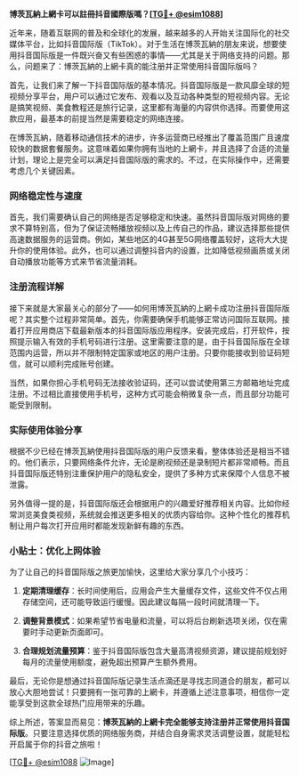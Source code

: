 **博茨瓦納上網卡可以註冊抖音國際版嗎？[[TG💪+ @esim1088](https://t.me/s/esim1088)]**

近年来，随着互联网的普及和全球化的发展，越来越多的人开始关注国际化的社交媒体平台，比如抖音国际版（TikTok）。对于生活在博茨瓦納的朋友来说，想要使用抖音国际版是一件既兴奋又有些困惑的事情——尤其是关于网络支持的问题。那么，问题来了：博茨瓦納的上網卡真的能注册并正常使用抖音国际版吗？

首先，让我们来了解一下抖音国际版的基本情况。抖音国际版是一款风靡全球的短视频分享平台，用户可以通过它发布、观看以及互动各种类型的短视频内容。无论是搞笑视频、美食教程还是旅行记录，这里都有海量的内容供你选择。而要使用这款应用，最基本的前提当然是需要稳定的网络连接。

在博茨瓦納，随着移动通信技术的进步，许多运营商已经推出了覆盖范围广且速度较快的数据套餐服务。这意味着如果你拥有当地的上網卡，并且选择了合适的流量计划，理论上是完全可以满足抖音国际版的需求的。不过，在实际操作中，还需要考虑几个关键因素。

### 网络稳定性与速度

首先，我们需要确认自己的网络是否足够稳定和快速。虽然抖音国际版对网络的要求不算特别高，但为了保证流畅播放视频以及上传自己的作品，建议选择那些提供高速数据服务的运营商。例如，某些地区的4G甚至5G网络覆盖较好，这将大大提升你的使用体验。此外，也可以通过调整抖音内的设置，比如降低视频画质或关闭自动播放功能等方式来节省流量消耗。

### 注册流程详解

接下来就是大家最关心的部分了——如何用博茨瓦納的上網卡成功注册抖音国际版呢？其实整个过程非常简单。首先，你需要确保手机能够正常访问国际互联网。接着打开应用商店下载最新版本的抖音国际版应用程序。安装完成后，打开软件，按照提示输入有效的手机号码进行注册。这里需要注意的是，由于抖音国际版在全球范围内运营，所以并不限制特定国家或地区的用户注册。只要你能接收到验证码短信，就可以顺利完成账号创建。

当然，如果你担心手机号码无法接收验证码，还可以尝试使用第三方邮箱地址完成注册。不过相比直接使用手机号，这种方式可能会稍微复杂一点，而且部分功能可能受到限制。

### 实际使用体验分享

根据不少已经在博茨瓦納使用抖音国际版的用户反馈来看，整体体验还是相当不错的。他们表示，只要网络条件允许，无论是刷视频还是录制短片都非常顺畅。而且抖音国际版还特别注重保护用户的隐私安全，提供了多种方式来保障个人信息不被泄露。

另外值得一提的是，抖音国际版还会根据用户的兴趣爱好推荐相关内容。比如你经常浏览美食类视频，系统就会推送更多相关的优质内容给你。这种个性化的推荐机制让用户每次打开应用时都能发现新鲜有趣的东西。

### 小贴士：优化上网体验

为了让自己的抖音国际版之旅更加愉快，这里给大家分享几个小技巧：

1. **定期清理缓存**：长时间使用后，应用会产生大量缓存文件，这些文件不仅占用存储空间，还可能导致运行缓慢。因此建议每隔一段时间就清理一下。
   
2. **调整背景模式**：如果希望节省电量和流量，可以将后台刷新选项关闭，仅在需要时手动更新页面即可。
   
3. **合理规划流量预算**：鉴于抖音国际版包含大量高清视频资源，建议提前规划好每月的流量使用额度，避免超出预算产生额外费用。

最后，无论你是想通过抖音国际版记录生活点滴还是寻找志同道合的朋友，都可以放心大胆地尝试！只要拥有一张可靠的上網卡，并遵循上述注意事项，相信你一定能享受到这款全球热门应用带来的乐趣。

综上所述，答案显而易见：**博茨瓦納的上網卡完全能够支持注册并正常使用抖音国际版**。只要注意选择优质的网络服务商，并结合自身需求灵活调整设置，就能轻松开启属于你的抖音之旅啦！

[[TG💪+ @esim1088](https://t.me/s/esim1088) ![Image](https://i.postimg.cc/4NQfJmqS/Snipaste-2025-05-13-00-14-12.png)]